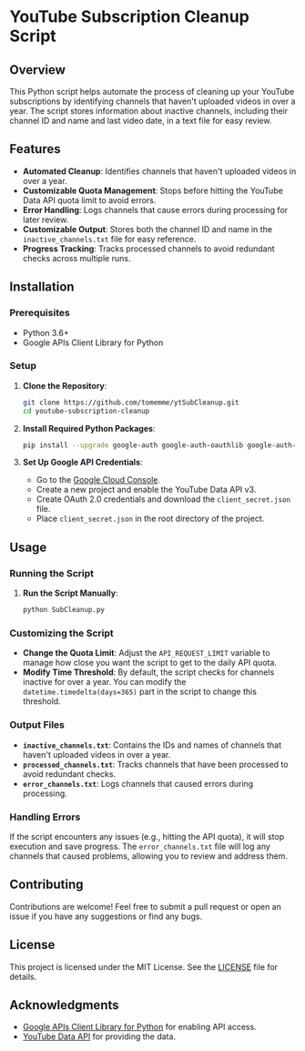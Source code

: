 # YouTube Subscription Cleanup Script

## Overview

This Python script helps automate the process of cleaning up your YouTube subscriptions by identifying channels that haven't uploaded videos in over a year. The script stores information about inactive channels, including their channel ID and name and last video date, in a text file for easy review.

## Features

- **Automated Cleanup**: Identifies channels that haven't uploaded videos in over a year.
- **Customizable Quota Management**: Stops before hitting the YouTube Data API quota limit to avoid errors.
- **Error Handling**: Logs channels that cause errors during processing for later review.
- **Customizable Output**: Stores both the channel ID and name in the `inactive_channels.txt` file for easy reference.
- **Progress Tracking**: Tracks processed channels to avoid redundant checks across multiple runs.

## Installation

### Prerequisites

- Python 3.6+
- Google APIs Client Library for Python

### Setup

1. **Clone the Repository**:
    ```bash
    git clone https://github.com/tomemme/ytSubCleanup.git
    cd youtube-subscription-cleanup
    ```

2. **Install Required Python Packages**:
    ```bash
    pip install --upgrade google-auth google-auth-oauthlib google-auth-httplib2 google-api-python-client
    ```

3. **Set Up Google API Credentials**:
    - Go to the [Google Cloud Console](https://console.cloud.google.com/).
    - Create a new project and enable the YouTube Data API v3.
    - Create OAuth 2.0 credentials and download the `client_secret.json` file.
    - Place `client_secret.json` in the root directory of the project.

## Usage

### Running the Script

1. **Run the Script Manually**:
    ```bash
    python SubCleanup.py
    ```

### Customizing the Script

- **Change the Quota Limit**: Adjust the `API_REQUEST_LIMIT` variable to manage how close you want the script to get to the daily API quota.
- **Modify Time Threshold**: By default, the script checks for channels inactive for over a year. You can modify the `datetime.timedelta(days=365)` part in the script to change this threshold.

### Output Files

- **`inactive_channels.txt`**: Contains the IDs and names of channels that haven't uploaded videos in over a year.
- **`processed_channels.txt`**: Tracks channels that have been processed to avoid redundant checks.
- **`error_channels.txt`**: Logs channels that caused errors during processing.

### Handling Errors

If the script encounters any issues (e.g., hitting the API quota), it will stop execution and save progress. The `error_channels.txt` file will log any channels that caused problems, allowing you to review and address them.

## Contributing

Contributions are welcome! Feel free to submit a pull request or open an issue if you have any suggestions or find any bugs.

## License

This project is licensed under the MIT License. See the [LICENSE](LICENSE) file for details.

## Acknowledgments

- [Google APIs Client Library for Python](https://github.com/googleapis/google-api-python-client) for enabling API access.
- [YouTube Data API](https://developers.google.com/youtube/v3) for providing the data.

